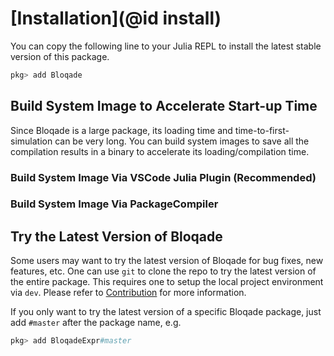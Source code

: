 # [Installation](@id install)

You can copy the following line to your Julia REPL
to install the latest stable version of this package.

```julia
pkg> add Bloqade
```

## Build System Image to Accelerate Start-up Time

Since Bloqade is a large package, its loading time
and time-to-first-simulation can be very long.
You can build system images to save all the compilation
results in a binary to accelerate its loading/compilation
time.

### Build System Image Via VSCode Julia Plugin (Recommended)

### Build System Image Via PackageCompiler

## Try the Latest Version of Bloqade

Some users may want to try the latest version of Bloqade for bug fixes, new features, etc. One can use `git` to clone the
repo to try the latest version of the entire package. This
requires one to setup the local project environment via `dev`.
Please refer to [Contribution](@ref) for more information.

If you only want to try the latest version of a specific
Bloqade package, just add `#master` after the package name, e.g.

```julia
pkg> add BloqadeExpr#master
```
